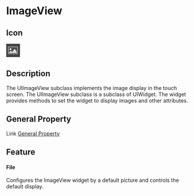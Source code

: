 # ImageView

## Icon

![](./res/imageview.png)

## Description

The UIImageView subclass implements the image display in the touch screen. The UIImageView subclass is a subclass of UIWidget.
The widget provides methods to set the widget to display images and other attributes.

## General Property

Link [General Property](../widget/general_property.md)

## Feature



#### File

Configures the ImageView widget by a default picture and controls the default display.